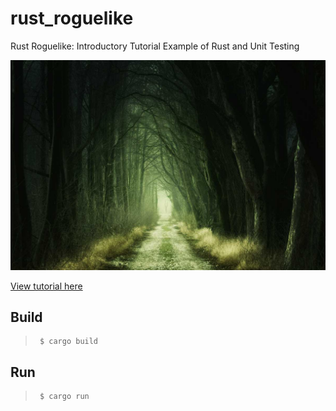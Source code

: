 # rust_roguelike
Rust Roguelike: Introductory Tutorial Example of Rust and Unit Testing

![Image of Fantasy style forest](img/the-path.jpg)

[View tutorial here](https://etalx.com)

## Build
>      $ cargo build

## Run
>      $ cargo run
